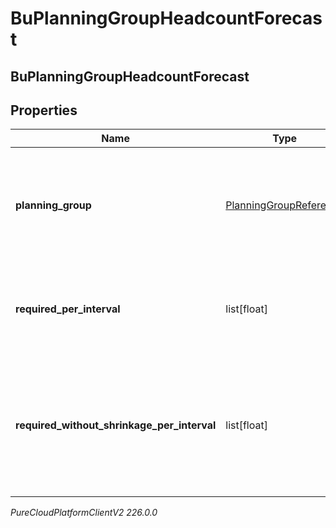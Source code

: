 # BuPlanningGroupHeadcountForecast

## BuPlanningGroupHeadcountForecast

## Properties

|Name | Type | Description | Notes|
|------------ | ------------- | ------------- | -------------|
| **planning_group** | [PlanningGroupReference](PlanningGroupReference) | The planning group to which this portion of the headcount forecast applies | [optional] |
| **required_per_interval** | list[float] | Required headcount per interval, referenced against the reference start date | [optional] |
| **required_without_shrinkage_per_interval** | list[float] | Required headcount per interval without accounting for shrinkage, referenced against the reference start date | [optional] |



_PureCloudPlatformClientV2 226.0.0_
